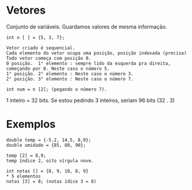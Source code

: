 # Vetores 

Conjunto de variáveis. Guardamos valores de mesma informação.

	int n [ ] = {5, 3, 7}; 
	
	Vetor criado é sequencial.
	Cada elemento do vetor ocupa uma posição, posição indexada (precisa)
	Todo vetor começa com posição 0.
	0 posição.  1° elemento : sempre lido da esquerda pra direita, começando por 0. Neste caso o número 5.
	1° posição. 2° elemento : Neste caso o número 3.
	2° posição. 3° elemento : Neste caso o número 7.
	
	int num = n [2]; (pegando o número 7).
	
1  inteiro = 32 bits.
Se estou pedindo 3 inteiros, seriam 96 bits (32 . 3)

# Exemplos 
	
	double temp = {-5.2, 14,5, 8,9};
	double umidade = {85, 80, 90};
	
	temp [2] = 8,9;
	temp índice 2, oito vírgula nove.

	int notas [] = {8, 9, 10, 8, 9}
	* 5 elementos
	notas [3] = 8; (notas ídice 3 = 8)
